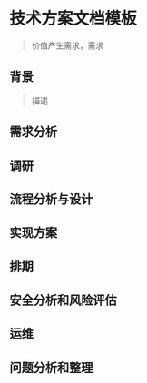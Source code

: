 # 技术方案文档模板

> 价值产生需求，需求

## 背景

> 描述

## 需求分析

## 调研

## 流程分析与设计

## 实现方案

## 排期

## 安全分析和风险评估

## 运维

## 问题分析和整理
